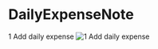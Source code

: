 # DailyExpenseNote

1 Add daily expense
![1 Add daily expense](https://user-images.githubusercontent.com/49109736/55470402-56b71e00-5629-11e9-8cac-694c4074d92d.JPG)
